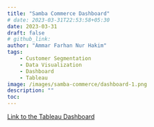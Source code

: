 ```yaml
---
title: "Samba Commerce Dashboard"
# date: 2023-03-31T22:53:58+05:30
date: 2023-03-31
draft: false
# github_link: 
author: "Ammar Farhan Nur Hakim"
tags:
    - Customer Segmentation
    - Data Visualization
    - Dashboard
    - Tableau
image: /images/samba-commerce/dashboard-1.png
description: ""
toc: 
---
```


[Link to the Tableau Dashboard][tableau]

<!-- <img src='/images/samba-commerce/dashboard-2.png'> -->
























[tableau]: https://public.tableau.com/views/SambaCommerce_16799043425600/DashboardHome?:language=en-US&:display_count=n&:origin=viz_share_link